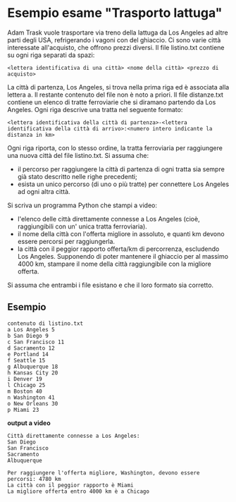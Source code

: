 # Esempio esame "Trasporto lattuga"

Adam Trask vuole trasportare via treno della lattuga da Los Angeles ad altre parti degli USA, refrigerando i vagoni con del ghiaccio. Ci sono varie città interessate all'acquisto, che offrono prezzi diversi. 
Il file listino.txt contiene su ogni riga separati da spazi:
```
<lettera identificativa di una città> <nome della città> <prezzo di acquisto>
```
La città di partenza, Los Angeles, si trova nella prima riga ed è associata alla lettera a. Il restante contenuto del file non è noto a priori.
Il file distanze.txt contiene un elenco di tratte ferroviarie che si diramano partendo da Los Angeles. Ogni riga descrive una tratta nel seguente formato:
```
<lettera identificativa della città di partenza>-<lettera identificativa della città di arrivo>:<numero intero indicante la distanza in km>
```
Ogni riga riporta, con lo stesso ordine, la tratta ferroviaria per raggiungere una nuova città del file listino.txt. Si assuma che: 
- il percorso per raggiungere la città di partenza di ogni tratta sia sempre già stato descritto nelle righe precedenti;
- esista un unico percorso (di uno o più tratte) per connettere Los Angeles ad ogni altra città.


Si scriva un programma Python che stampi a video:
- l'elenco delle città direttamente connesse a Los Angeles (cioè, raggiungibili con un' unica tratta ferroviaria).
- il nome della città con l'offerta migliore in assoluto, e quanti km devono essere percorsi per raggiungerla.
- la città con il peggior rapporto offerta/km di percorrenza, escludendo Los Angeles.
Supponendo di poter mantenere il ghiaccio per al massimo 4000 km, stampare il nome della città raggiungibile con la migliore offerta.

Si assuma che entrambi i file esistano e che il loro formato sia corretto.

## Esempio
```
contenuto di listino.txt
a Los Angeles 5
b San Diego 9
c San Francisco 11
d Sacramento 12
e Portland 14
f Seattle 15
g Albuquerque 18
h Kansas City 20
i Denver 19
l Chicago 25
m Boston 40
n Washington 41
o New Orleans 30
p Miami 23
```
**output a video**

```
Città direttamente connesse a Los Angeles:
San Diego
San Francisco
Sacramento
Albuquerque

Per raggiungere l'offerta migliore, Washington, devono essere percorsi: 4780 km
La città con il peggior rapporto è Miami
La migliore offerta entro 4000 km è a Chicago
```
